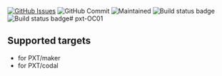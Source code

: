 [![GitHub Issues](https://img.shields.io/github/issues/xinabox/pxt-OC01.svg)](https://github.com/xinabox/pxt-OC01/issues) 
![GitHub Commit](https://img.shields.io/github/last-commit/xinabox/pxt-OC01) 
![Maintained](https://img.shields.io/maintenance/yes/2020) 
![Build status badge](https://github.com/xinabox/pxt-OC01/workflows/maker/badge.svg)
![Build status badge](https://github.com/xinabox/pxt-OC01/workflows/microbit/badge.svg)# pxt-OC01

## Supported targets

* for PXT/maker
* for PXT/codal


